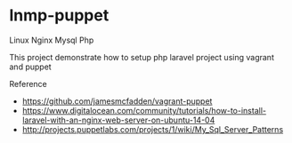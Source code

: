 lnmp-puppet
===========

Linux Nginx Mysql Php

This project demonstrate how to setup php laravel project using vagrant and puppet

Reference
- https://github.com/jamesmcfadden/vagrant-puppet
- https://www.digitalocean.com/community/tutorials/how-to-install-laravel-with-an-nginx-web-server-on-ubuntu-14-04
- http://projects.puppetlabs.com/projects/1/wiki/My_Sql_Server_Patterns
